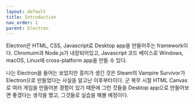 ```yaml
---
layout: default
title: Introduction
nav_order: 1
parent: Electron
---
```


Electron은 HTML, CSS, Javascript로 Desktop app을 만들어주는 framework이다.
Chromuim과 Node.js가 내장되어있고, Javascript 코드 베이스로 Windows, macOS, Linux에 cross-platform app을 만들 수 있다.

나는 Electron을 들어는 보았지만 흥미가 생긴 것은 Steam의 Vampire Survivor가 Electron으로 만들었다는 사실을 알고난 이후부터이다. 군 복무 시절 HTML Canvas로 여러 게임을 만들어본 경험이 있기 때문에 그런 것들을 Desktop app으로 만들어보면 좋겠다는 생각을 했고, 그것들로 실습을 해볼 예정이다.
